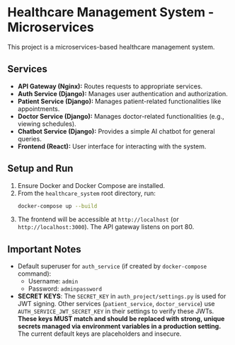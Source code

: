 # Healthcare Management System - Microservices

This project is a microservices-based healthcare management system.

## Services

*   **API Gateway (Nginx):** Routes requests to appropriate services.
*   **Auth Service (Django):** Manages user authentication and authorization.
*   **Patient Service (Django):** Manages patient-related functionalities like appointments.
*   **Doctor Service (Django):** Manages doctor-related functionalities (e.g., viewing schedules).
*   **Chatbot Service (Django):** Provides a simple AI chatbot for general queries.
*   **Frontend (React):** User interface for interacting with the system.

## Setup and Run

1.  Ensure Docker and Docker Compose are installed.
2.  From the `healthcare_system` root directory, run:
    ```bash
    docker-compose up --build
    ```
3.  The frontend will be accessible at `http://localhost` (or `http://localhost:3000`).
    The API gateway listens on port 80.

## Important Notes
*   Default superuser for `auth_service` (if created by `docker-compose` command):
    *   Username: `admin`
    *   Password: `adminpassword`
*   **SECRET KEYS**: The `SECRET_KEY` in `auth_project/settings.py` is used for JWT signing. Other services (`patient_service`, `doctor_service`) use `AUTH_SERVICE_JWT_SECRET_KEY` in their settings to verify these JWTs. **These keys MUST match and should be replaced with strong, unique secrets managed via environment variables in a production setting.** The current default keys are placeholders and insecure.